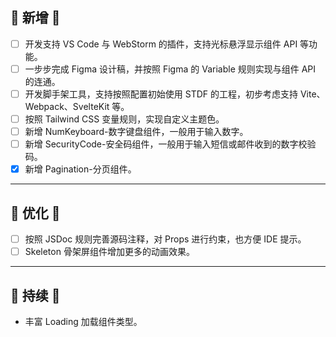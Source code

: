 ## 💪 新增 💪

- [ ] 开发支持 VS Code 与 WebStorm 的插件，支持光标悬浮显示组件 API 等功能。
- [ ] 一步步完成 Figma 设计稿，并按照 Figma 的 Variable 规则实现与组件 API 的连通。
- [ ] 开发脚手架工具，支持按照配置初始使用 STDF 的工程，初步考虑支持 Vite、Webpack、SvelteKit 等。
- [ ] 按照 Tailwind CSS 变量规则，实现自定义主题色。
- [ ] 新增 NumKeyboard-数字键盘组件，一般用于输入数字。
- [ ] 新增 SecurityCode-安全码组件，一般用于输入短信或邮件收到的数字校验码。
- [x] 新增 Pagination-分页组件。

---

## 👏 优化 👏

- [ ] 按照 JSDoc 规则完善源码注释，对 Props 进行约束，也方便 IDE 提示。
- [ ] Skeleton 骨架屏组件增加更多的动画效果。

---

## 💪 持续 💪

- 丰富 Loading 加载组件类型。
